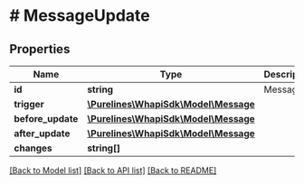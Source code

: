 # # MessageUpdate

## Properties

Name | Type | Description | Notes
------------ | ------------- | ------------- | -------------
**id** | **string** | Message ID |
**trigger** | [**\Purelines\WhapiSdk\Model\Message**](Message.md) |  | [optional]
**before_update** | [**\Purelines\WhapiSdk\Model\Message**](Message.md) |  |
**after_update** | [**\Purelines\WhapiSdk\Model\Message**](Message.md) |  |
**changes** | **string[]** |  | [optional]

[[Back to Model list]](../../README.md#models) [[Back to API list]](../../README.md#endpoints) [[Back to README]](../../README.md)

